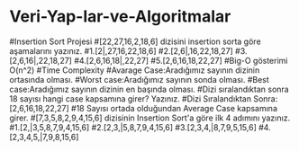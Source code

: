 # Veri-Yap-lar-ve-Algoritmalar
#Insertion Sort Projesi
#[22,27,16,2,18,6] dizisini insertion sorta göre aşamalarını yazınız.
#1.[2|,27,16,22,18,6]
#2.[2,6|,16,22,18,27]
#3.[2,6,16|,22,18,27]
#4.[2,6,16,18|,22,27]
#5.[2,6,16,18,22,27]
#Big-O gösterimi O(n^2)
#Time Complexity
#Avarage Case:Aradığımız sayının dizinin ortasında olması.
#Worst case:Aradığımız sayının sonda olması.
#Best case:Aradığımız sayının dizinin en başında olması.
#Dizi sıralandıktan sonra 18 sayısı hangi case kapsamına girer? Yazınız.
#Dizi Sıralandıktan Sonra: [2,6,16,18,22,27]
#18 Sayısı ortada olduğundan Average Case kapsamına girer.
#[7,3,5,8,2,9,4,15,6] dizisinin Insertion Sort'a göre ilk 4 adımını yazınız.
#1.[2,|3,5,8,7,9,4,15,6]
#2.[2,3,|5,8,7,9,4,15,6]
#3.[2,3,4,|8,7,9,5,15,6]
#4.[2,3,4,5,|7,9,8,15,6]